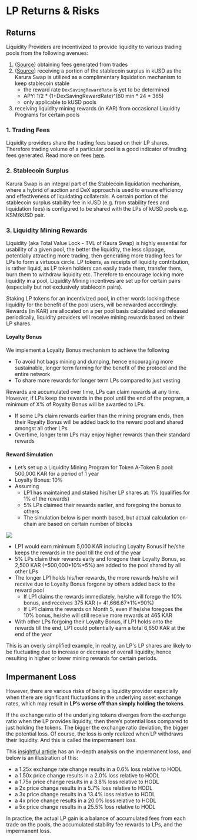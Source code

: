 # LP Returns & Risks

## Returns

Liquidity Providers are incentivized to provide liquidity to various trading pools from the following avenues:

1. \([Source](https://github.com/AcalaNetwork/Acala/blob/master/runtime/karura/src/lib.rs#L1067)\) obtaining fees generated from trades
2. \([Source](https://github.com/AcalaNetwork/Acala/blob/4e6a2b94f5153cd7a09279914366927f357767d5/modules/incentives/src/lib.rs#L201)\) receiving a portion of the stablecoin surplus in kUSD as the Karura Swap is utilized as a complimentary liquidation mechanism to keep stablecoin stable
   * the reward rate `DexSavingRewardRate` is yet to be determined
   * APY: 1/2 \* \(1+DexSavingRewardRate\)^\(60 min \* 24 \* 365\)
   * only applicable to kUSD pools
3. receiving liquidity mining rewards \(in KAR\) from occasional Liquidity Programs for certain pools

### 1. Trading Fees

Liquidity providers share the trading fees based on their LP shares. Therefore trading volume of a particular pool is a good indicator of trading fees generated. Read more on fees [here](fees.md).

### 2. **Stablecoin Surplus**

Karura Swap is an integral part of the Stablecoin liquidation mechanism, where a hybrid of auction and DeX approach is used to ensure efficiency and effectiveness of liquidating collaterals. A certain portion of the stablecoin surplus stability fee in kUSD \(e.g. from stability fees and liquidation fees\)  is configured to be shared with the LPs of kUSD pools e.g. KSM/kUSD pair.

### 3. Liquidity Mining Rewards

Liquidity \(aka Total Value Lock - TVL of Kaura Swap\) is highly essential for usability of a given pool, the better the liquidity, the less slippage, potentially attracting more trading, then generating more trading fees for LPs to form a virtuous circle. LP tokens, as receipts of liquidity contribution, is rather liquid, as LP token holders can easily trade them, transfer them, burn them to withdraw liquidity etc. Therefore to encourage locking more liquidity in a pool, Liquidity Mining incentives are set up for certain pairs \(especially but not exclusively stablecoin pairs\).

Staking LP tokens for an incentivized pool, in other words locking these liquidity for the benefit of the pool users, will be rewarded accordingly. Rewards \(in KAR\) are allocated on a per pool basis calculated and released periodically, liquidity providers will receive mining rewards based on their LP shares. 

#### Loyalty Bonus

We implement a Loyalty Bonus mechanism to achieve the following

* To avoid hot bags mining and dumping, hence encouraging more sustainable, longer term farming for the benefit of the protocol and the entire network
* To share more rewards for longer term LPs compared to just vesting

Rewards are accumulated over time, LPs can claim rewards at any time. However, if LPs keep the rewards in the pool until the end of the program, a minimum of X% of Royalty Bonus will be awarded to LPs. 

* If some LPs claim rewards earlier than the mining program ends, then their Royalty Bonus will be added back to the reward pool and shared amongst all other LPs
* Overtime, longer term LPs may enjoy higher rewards than their standard rewards

#### Reward Simulation

* Let’s set up a Liquidity Mining Program for Token A-Token B pool: 500,000 KAR for a period of 1 year
* Loyalty Bonus: 10%
* Assuming 
  * LP1 has maintained and staked his/her LP shares at: 1% \(qualifies for 1% of the rewards\)
  * 5% LPs claimed their rewards earlier, and foregoing the bonus to others
  * The simulation below is per month based, but actual calculation on-chain are based on certain number of blocks

![](https://lh5.googleusercontent.com/De8grUCHCxHReiWnpfoO_mi3ehzdrQ6vI-NZsLQEck23owvX_Wx1L0rjmx3WyeuL5QYbROinogWWoT6tzn-yAgQIXKYgabgbBfgXsMgT0PLe85GbREJRmRqx8qh1IsDQYkHdkf2f)

* LP1 would earn minimum 5,000 KAR including Loyalty Bonus if he/she keeps the rewards in the pool till the end of the year
* 5% LPs claim their rewards early and foregone their Loyalty Bonus, so 2,500 KAR \(=500,000\*10%\*5%\) are added to the pool shared by all other LPs
* The longer LP1 holds his/her rewards, the more rewards he/she will receive due to Loyalty Bonus forgone by others added back to the reward pool
  * If LP1 claims the rewards immediately, he/she will forego the 10% bonus, and receives 375 KAR \(= 41,666.67\*1%\*90%\)
  * If LP1 claims the rewards on Month 5, even if he/she foregoes the 10% bonus, he/she will still receive more rewards at 465 KAR
* With other LPs forgoing their Loyalty Bonus, if LP1 holds onto the rewards till the end, LP1 could potentially earn a total 6,650 KAR at the end of the year

This is an overly simplified example, in reality, an LP's LP shares are likely to be fluctuating due to increase or decrease of overall liquidity, hence resulting in higher or lower mining rewards for certain periods.

## Impermanent Loss

However, there are various risks of being a liquidity provider especially when there are significant fluctuations in the underlying asset exchange rates, which may result in **LP’s worse off than simply holding the tokens**. 

If the exchange ratio of the underlying tokens diverges from the exchange ratio when the LP provides liquidity, then there’s potential loss compared to just holding the tokens. The bigger the exchange ratio deviation, the bigger the potential loss. Of course, the loss is only realized when LP withdraws their liquidity. And this is called the impermanent loss.

This  [insightful article](https://pintail.medium.com/uniswap-a-good-deal-for-liquidity-providers-104c0b6816f2) has an in-depth analysis on the impermanent loss, and below is an illustration of this:

* a 1.25x exchange rate change results in a 0.6% loss relative to HODL 
* a 1.50x price change results in a 2.0% loss relative to HODL 
* a 1.75x price change results in a 3.8% loss relative to HODL 
* a 2x price change results in a 5.7% loss relative to HODL 
* a 3x price change results in a 13.4% loss relative to HODL 
* a 4x price change results in a 20.0% loss relative to HODL 
* a 5x price change results in a 25.5% loss relative to HODL

In practice, the actual LP gain is a balance of accumulated fees from each trade on the pools, the accumulated stability fee rewards to LPs, and the impermanent loss. 

